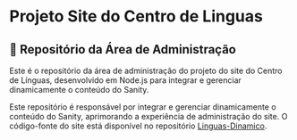 # Projeto Site do Centro de Linguas

## 🔗 Repositório da Área de Administração

Este é o repositório da área de administração do projeto do site do Centro de Línguas, desenvolvido em Node.js para integrar e gerenciar dinamicamente o conteúdo do Sanity.

 Este repositório é responsável por integrar e gerenciar dinamicamente o conteúdo do Sanity, aprimorando a experiência de administração do site. O código-fonte do site está disponível no repositório [Linguas-Dinamico](https://github.com/igorggwp/Linguas-Dinamico).
